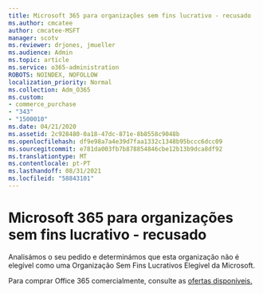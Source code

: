 ```yaml
---
title: Microsoft 365 para organizações sem fins lucrativo - recusado
ms.author: cmcatee
author: cmcatee-MSFT
manager: scotv
ms.reviewer: drjones, jmueller
ms.audience: Admin
ms.topic: article
ms.service: o365-administration
ROBOTS: NOINDEX, NOFOLLOW
localization_priority: Normal
ms.collection: Adm_O365
ms.custom:
- commerce_purchase
- "343"
- "1500010"
ms.date: 04/21/2020
ms.assetid: 2c928480-0a18-47dc-871e-8b8558c9048b
ms.openlocfilehash: df9e98a7a4e39d7faa1332c1348b95bccc6dcc09
ms.sourcegitcommit: e781da003fb7b878854846cbe12b13b9dca8df92
ms.translationtype: MT
ms.contentlocale: pt-PT
ms.lasthandoff: 08/31/2021
ms.locfileid: "58843101"
---
```

# <a name="microsoft-365-for-nonprofits---declined"></a>Microsoft 365 para organizações sem fins lucrativo - recusado

Analisámos o seu pedido e determinámos que esta organização não é elegível como uma Organização Sem Fins Lucrativos Elegível da Microsoft.
  
Para comprar Office 365 comercialmente, consulte as [ofertas disponíveis.](https://portal.office.com/AdminPortal/Home)
